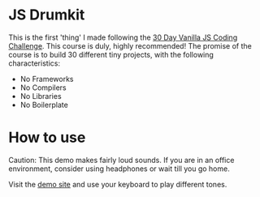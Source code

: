 # JS Drumkit

This is the first 'thing' I made following the [30 Day Vanilla JS Coding Challenge](https://javascript30.com). This course is duly, highly recommended! The promise of the course is to build 30 different tiny projects, with the following characteristics:
- No Frameworks
- No Compilers
- No Libraries
- No Boilerplate

# How to use
Caution: This demo makes fairly loud sounds. If you are in an office environment, consider using headphones or wait till you go home.

Visit the [demo site](https://capex.github.io/js-drumkit) and use your keyboard to play different tones. 



